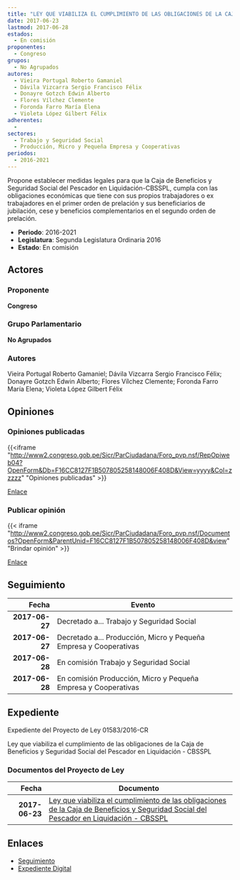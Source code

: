 ```yaml
---
title: "LEY QUE VIABILIZA EL CUMPLIMIENTO DE LAS OBLIGACIONES DE LA CAJA DE BENEFICIOS Y SEGURIDAD SOCIAL DEL PESCADOR EN LIQUIDACIÓN-CBSSPL"
date: 2017-06-23
lastmod: 2017-06-28
estados: 
  - En comisión
proponentes: 
  - Congreso
grupos: 
  - No Agrupados
autores: 
  - Vieira Portugal Roberto Gamaniel
  - Dávila Vizcarra Sergio Francisco Félix
  - Donayre Gotzch Edwin Alberto
  - Flores Vílchez Clemente
  - Foronda Farro María Elena
  - Violeta López Gilbert Félix
adherentes: 
  - 
sectores: 
  - Trabajo y Seguridad Social
  - Producción, Micro y Pequeña Empresa y Cooperativas
periodos: 
  - 2016-2021
---
```


Propone establecer medidas legales para que la Caja de Beneficios y Seguridad Social del Pescador en Liquidación-CBSSPL, cumpla con las obligaciones económicas que tiene con sus propios trabajadores o ex trabajadores en el primer orden de prelación y sus beneficiarios de jubilación, cese y beneficios complementarios en el segundo orden de prelación.

- **Periodo**: 2016-2021
- **Legislatura**: Segunda Legislatura Ordinaria 2016
- **Estado**: En comisión

## Actores

### Proponente

**Congreso**

### Grupo Parlamentario

**No Agrupados**

### Autores

Vieira Portugal Roberto Gamaniel; Dávila Vizcarra Sergio Francisco Félix; Donayre Gotzch Edwin Alberto; Flores Vílchez Clemente; Foronda Farro María Elena; Violeta López Gilbert Félix


## Opiniones

### Opiniones publicadas

{{<iframe "http://www2.congreso.gob.pe/Sicr/ParCiudadana/Foro_pvp.nsf/RepOpiweb04?OpenForm&Db=F16CC8127F1B507805258148006F408D&View=yyyy&Col=zzzzz" "Opiniones publicadas" >}}

[Enlace](http://www2.congreso.gob.pe/Sicr/ParCiudadana/Foro_pvp.nsf/RepOpiweb04?OpenForm&Db=F16CC8127F1B507805258148006F408D&View=yyyy&Col=zzzzz)
### Publicar opinión

{{< iframe "http://www2.congreso.gob.pe/Sicr/ParCiudadana/Foro_pvp.nsf/Documentos?OpenForm&ParentUnid=F16CC8127F1B507805258148006F408D&view" "Brindar opinión" >}}

[Enlace](http://www2.congreso.gob.pe/Sicr/ParCiudadana/Foro_pvp.nsf/Documentos?OpenForm&ParentUnid=F16CC8127F1B507805258148006F408D&view)

## Seguimiento

| Fecha | Evento |
|------:|--------|
| **2017-06-27** | Decretado a... Trabajo y Seguridad Social|
| **2017-06-27** | Decretado a... Producción, Micro y Pequeña Empresa y Cooperativas|
| **2017-06-28** | En comisión Trabajo y Seguridad Social|
| **2017-06-28** | En comisión Producción, Micro y Pequeña Empresa y Cooperativas|


## Expediente

Expediente del Proyecto de Ley 01583/2016-CR

Ley que viabiliza el cumplimiento de las obligaciones de la Caja de Beneficios y Seguridad Social del Pescador en Liquidación - CBSSPL


### Documentos del Proyecto de Ley

| Fecha | Documento |
|------:|--------|
| **2017-06-23** | [Ley que viabiliza el cumplimiento de las obligaciones de la Caja de Beneficios y Seguridad Social del Pescador en Liquidación - CBSSPL](http://www.leyes.congreso.gob.pe/Documentos/2016_2021/Proyectos_de_Ley_y_de_Resoluciones_Legislativas/PL0158320170623..pdf) |

## Enlaces 

- [Seguimiento](http://www2.congreso.gob.pe/Sicr/TraDocEstProc/CLProLey2016.nsf/f7fff46988ca05b1052578e100829cc7/26cc99aba6efb825052581480063cb44?OpenDocument)
- [Expediente Digital](http://www2.congreso.gob.pehttp://www2.congreso.gob.pe/Sicr/TraDocEstProc/CLProLey2016.nsf/f7fff46988ca05b1052578e100829cc7/26cc99aba6efb825052581480063cb44?OpenDocument&Click=05257FB7005EB655.eb71d0cf91d8294e05256cdf006b5706/$Body/0.1C6C)
